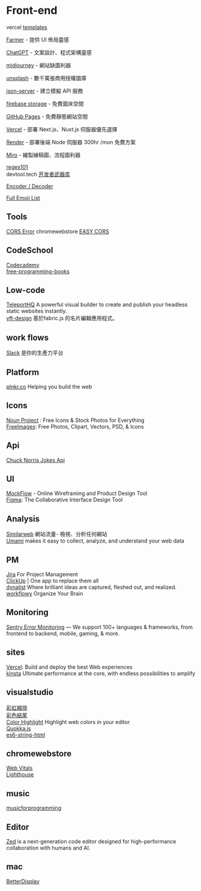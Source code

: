 # Front-end

vercel [templates](https://vercel.com/templates)   

[Farmer](https://www.framer.com/) - 提供 UI 佈局靈感

[ChatGPT](https://www.openai.com/) - 文案設計、程式架構靈感

[midjourney](https://www.midjourney.com/home/) - 網站缺圖利器

[unsplash](https://unsplash.com/) - 數千萬張商用授權圖庫

[json-server](https://www.npmjs.com/package/json-server) - 建立模擬 API 服務

[firebase storage](https://firebase.google.com/) - 免費圖床空間

[GitHub Pages](https://pages.github.com/) - 免費靜態網站空間

[Vercel](https://vercel.com/) - 部署 Next.js、Nuxt.js 伺服器優先選擇

[Render](https://render.com/) - 部署後端 Node 伺服器 300hr /mon 免費方案

[Miro](https://miro.com/) - 繪製線稿圖、流程圖利器


[regex101](https://regex101.com/)  
devtool.tech [开发者武器库](https://devtool.tech/)  


[Encoder / Decoder](https://appdevtools.com/base58-encoder-decoder)  

[Full Emoji List](https://unicode.org/emoji/charts/full-emoji-list.html#1f600)

## Tools

[CORS Error](https://seanacnet.com/website-related/cors-error-chrome-easy-cors/) chromewebstore [EASY CORS](https://chromewebstore.google.com/detail/easy-cors/gcdaaelgdlicnnichhholnoagafangej?hl=zh-TW)  

## CodeSchool

[Codecademy](https://www.codecademy.com/?locale_code=zh)  
[free-programming-books](https://github.com/EbookFoundation/free-programming-books/blob/main/books/free-programming-books-zh.md)

## Low-code

[TeleportHQ](https://teleporthq.io/) A powerful visual builder to create and publish your headless static websites instantly.  
[yft-design](https://yft.design/) 基於fabric.js 的名片編輯應用程式。  

## work flows

[Slack](https://slack.com/intl/zh-tw) 是你的生產力平台  


## Platform

[plnkr.co](https://plnkr.co/) Helping you build the web  

## Icons

[Noun Project](https://thenounproject.com/) : Free Icons & Stock Photos for Everything  
[FreeImages](https://www.freeimages.com/): Free Photos, Clipart, Vectors, PSD, & Icons

## Api

[Chuck Norris Jokes Api](https://api.chucknorris.io/)

## UI

[MockFlow](https://mockflow.com/) - Online Wireframing and Product Design Tool  
[Figma](https://www.figma.com/): The Collaborative Interface Design Tool  

## Analysis

[Similarweb](https://www.similarweb.com/zh-tw/) 網站流量- 檢視、分析任何網站  
[Umami](https://umami.is/)  makes it easy to collect, analyze, and understand your web data


## PM

[Jira](https://www.atlassian.com/) For Project Management   
[ClickUp](https://clickup.com/) | One app to replace them all  
[dynalist](https://dynalist.io/) Where brilliant ideas are captured, fleshed out, and realized.  
[workflowy](https://workflowy.com/) Organize Your Brain  

## Monitoring

[Sentry Error Monitoring](https://sentry.io/) — We support 100+ languages & frameworks, from frontend to backend, mobile, gaming, & more.

## sites

[Vercel](https://vercel.com): Build and deploy the best Web experiences  
[kinsta](https://kinsta.com/)  Ultimate performance at the core, with endless possibilities to amplify

## visualstudio

[彩虹縮排](https://marketplace.visualstudio.com/items?itemName=oderwat.indent-rainbow)   
[彩色結尾](https://marketplace.visualstudio.com/items?itemName=CoenraadS.bracket-pair-colorizer)  
[Color Highlight](https://marketplace.visualstudio.com/items?itemName=naumovs.color-highlight) Highlight web colors in your editor  
[Quokka.js](https://marketplace.visualstudio.com/items?itemName=WallabyJs.quokka-vscode)  
[es6-string-html](https://marketplace.visualstudio.com/items?itemName=Tobermory.es6-string-html)  


## chromewebstore

[Web Vitals](https://chromewebstore.google.com/detail/ahfhijdlegdabablpippeagghigmibma)  
[Lighthouse](https://chromewebstore.google.com/detail/lighthouse/blipmdconlkpinefehnmjammfjpmpbjk?authuser=6&hl=zh-tw)  

## music

[musicforprogramming](https://musicforprogramming.net/)  

## Editor

[Zed](https://zed.dev/) is a next-generation code editor designed for high-performance collaboration with humans and AI.

## mac

[BetterDisplay](https://github.com/waydabber/BetterDisplay)
